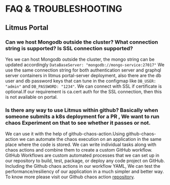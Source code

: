 # FAQ & TROUBLESHOOTING
##  Litmus Portal
### Can we host Mongodb outside the cluster? What connection string is supported? Is SSL connection supported?
Yes we can host Mongodb outside the cluster,  the mongo string can be updated accordingly `DataBaseServer: "mongodb://mongo-service:27017"`
We use the same connection string for both authentication server and graphql server containers in litmus portal-server deployment, also there are the db user and db            password keys that can tune in the configmap like `DB_USER: "admin"` and `DB_PASSWORD: "1234"`.
We can connect with SSL if certificate is optional.If our requirement is ca.cert auth for the SSL connection, then this is not available on portal. 

### Is there any way to use Litmus within github? Basically when someone submits a k8s deployment for a PR , We want to run chaos Experiment on that to see whether it passes or not.
We can use it with the help of  github-chaos-action.Using github-chaos-action we can automate the chaos execution on an application in the same place where the code is stored. We can write individual tasks along with chaos actions and combine them to create a custom GitHub workflow. GitHub Workflows are custom automated processes that we can set up in our repository to build, test, package, or deploy any code project on GitHub. Including the Github chaos actions in our workflow YAML, We can test the performance/resiliency of our application in a much simpler and better way. To know more please visit  our Github chaos action [repository](https://github.com/litmuschaos/github-chaos-actions).




















